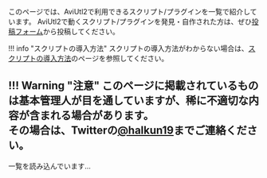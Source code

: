 このページでは、AviUtl2で利用できるスクリプト/プラグインを一覧で紹介しています。
AviUtl2で動くスクリプト/プラグインを発見・自作された方は、ぜひ[投稿フォーム](./script_post.md)から投稿してください。


!!! info "スクリプトの導入方法"
    スクリプトの導入方法がわからない場合は、[スクリプトの導入方法](./how_to_install_script.md)のページを参照してください。

!!! Warning "注意"
    このページに掲載されているものは基本管理人が目を通していますが、稀に不適切な内容が含まれる場合があります。<br>
    その場合は、Twitterの[@halkun19](https://twitter.com/halkun19)までご連絡ください。<br>
---

<div id="script-list-container">
  <p>一覧を読み込んでいます...</p>
</div>

<script>
  // ▼▼▼ 下の行のURLを、ステップ1でコピーしたご自身のウェブアプリURLに書き換えてください ▼▼▼
  const GAS_URL = 'https://script.google.com/macros/s/AKfycbykN3EGL9VatVqYz0JphxScas47jj-2we1tUWIyraOpJQIWrX-M77sQIW6dDT7fKETm/exec';
  // ▲▲▲ 上の行のURLを、ステップ1でコピーしたご自身のウェブアプリURLに書き換えてください ▲▲▲

  document.addEventListener('DOMContentLoaded', () => {
    const container = document.getElementById('script-list-container');

    fetch(GAS_URL)
      .then(response => {
        if (!response.ok) throw new Error('Network response was not ok.');
        return response.json();
      })
      .then(data => {
        if (data.scripts && data.scripts.length > 0) {
          let tableHtml = `
            <table>
              <thead>
                <tr><th>種別</th><th>スクリプト名</th><th>説明</th><th>制作者</th><th>ダウンロード</th></tr>
              </thead>
              <tbody>`;

          data.scripts.reverse().forEach(script => { // 新しい投稿が上に来るように逆順にする
            const author = script.author_url ? `<a href="${script.author_url}" target="_blank" rel="noopener noreferrer">${script.author}</a>` : script.author;
            const description = script.description.replace(/\n/g, '<br>');
            tableHtml += `
              <tr>
                <td>${script.script_or_plugin || ''}</td>
                <td>${script.name || ''}</td>
                <td>${description || ''}</td>
                <td>${author || ''}</td>
                <td><a href="${script.download_url}" target="_blank" rel="noopener noreferrer">ダウンロード</a></td>
              </tr>`;
          });

          tableHtml += `</tbody></table>`;
          container.innerHTML = tableHtml;
        } else {
          container.innerHTML = '<p>現在、登録されているスクリプトはありません。</p>';
        }
      })
      .catch(error => {
        console.error('Error fetching script list:', error);
        container.innerHTML = '<p style="color: red;">スクリプト一覧の読み込みに失敗しました。ページを再読み込みするか、管理者にお問い合わせください。</p>';
      });
  });
</script>
